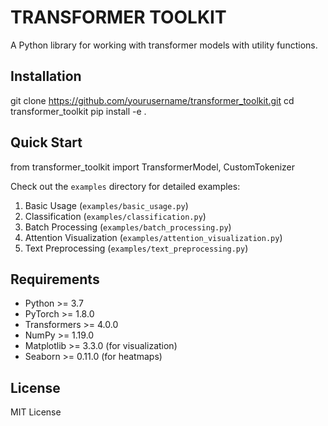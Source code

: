 TRANSFORMER TOOLKIT
==================

A Python library for working with transformer models with utility functions.

## Installation 

git clone https://github.com/yourusername/transformer_toolkit.git
cd transformer_toolkit
pip install -e .

## Quick Start

from transformer_toolkit import TransformerModel, CustomTokenizer

Check out the `examples` directory for detailed examples:

1. Basic Usage (`examples/basic_usage.py`)
2. Classification (`examples/classification.py`)
3. Batch Processing (`examples/batch_processing.py`)
4. Attention Visualization (`examples/attention_visualization.py`)
5. Text Preprocessing (`examples/text_preprocessing.py`)


## Requirements

- Python >= 3.7
- PyTorch >= 1.8.0
- Transformers >= 4.0.0
- NumPy >= 1.19.0
- Matplotlib >= 3.3.0 (for visualization)
- Seaborn >= 0.11.0 (for heatmaps)

## License

MIT License